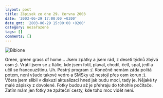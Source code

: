 ```yaml
---
layout: post
title: Zápisek ze dne 29. června 2003
date: '2003-06-29 17:00:00 +0200'
date_gmt: '2003-06-29 15:00:00 +0200'
category: nezařazené
tags: []
comments: []
---
```

<div >  <img alt="Bibione" src="%base_url%/assets/old-images/bibione.jpg"></div>
<p>Green, green grass of home... Jsem zpátky a jsem rád, z deseti  týdnů zbývá osm ;). Vrátil jsem se z Itálie, kde jsem fotil, plaval, chodil, četl,  spal, jedl a učil se francouzštinu. Uh. Pestrý program :/. Konečně nemám záda  politá potem, není všude takové vedro a SMSky už nestojí přes osm korun ;). Včera  jsem slíbil v diskuzi aktualizaci hned jak budu moci, tady je. Nějaké ty malé zápisky z dovolené. Fotky budou až je přehraju do  tohohle počítače. Zatím mám jen fotky ze zpáteční cesty, kde toho moc vidět  není.</p>
